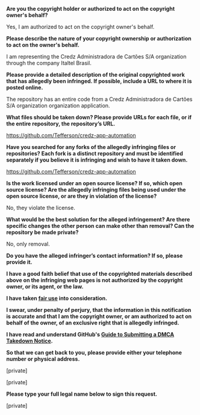 **Are you the copyright holder or authorized to act on the copyright owner's behalf?**  
  
Yes, I am authorized to act on the copyright owner's behalf.  
  
**Please describe the nature of your copyright ownership or authorization to act on the owner's behalf.**  
  
I am representing the Credz Administradora de Cartões S/A organization through the company Italtel Brasil.  
  
**Please provide a detailed description of the original copyrighted work that has allegedly been infringed. If possible, include a URL to where it is posted online.**  
  
The repository has an entire code from a Credz Administradora de Cartões S/A organization organization application.  
  
**What files should be taken down? Please provide URLs for each file, or if the entire repository, the repository’s URL.**  
  
https://github.com/Tefferson/credz-app-automation  
  
**Have you searched for any forks of the allegedly infringing files or repositories? Each fork is a distinct repository and must be identified separately if you believe it is infringing and wish to have it taken down.**  
  
https://github.com/Tefferson/credz-app-automation  
  
**Is the work licensed under an open source license? If so, which open source license? Are the allegedly infringing files being used under the open source license, or are they in violation of the license?**  
  
No, they violate the license.  
  
**What would be the best solution for the alleged infringement? Are there specific changes the other person can make other than removal? Can the repository be made private?**  
  
No, only removal.  
  
**Do you have the alleged infringer’s contact information? If so, please provide it.**  
  
**I have a good faith belief that use of the copyrighted materials described above on the infringing web pages is not authorized by the copyright owner, or its agent, or the law.**  
  
**I have taken <a href="https://www.lumendatabase.org/topics/22">fair use</a> into consideration.**  
  
**I swear, under penalty of perjury, that the information in this notification is accurate and that I am the copyright owner, or am authorized to act on behalf of the owner, of an exclusive right that is allegedly infringed.**  
  
**I have read and understand GitHub's <a href="https://docs.github.com/articles/guide-to-submitting-a-dmca-takedown-notice/">Guide to Submitting a DMCA Takedown Notice</a>.**  
  
**So that we can get back to you, please provide either your telephone number or physical address.**  
  
[private]  
  
[private]  
  
**Please type your full legal name below to sign this request.**  
  
[private]  
